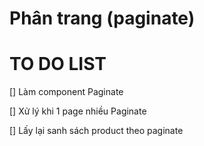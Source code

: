 # Phân trang (paginate)

# TO DO LIST

[] Làm component Paginate

[] Xử lý khi 1 page nhiều Paginate

[] Lấy lại sanh sách product theo paginate